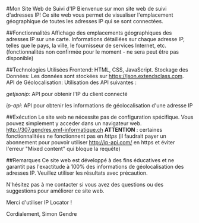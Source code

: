 #Mon Site Web de Suivi d'IP
Bienvenue sur mon site web de suivi d'adresses IP! Ce site web vous permet de visualiser l'emplacement géographique de toutes les adresses IP qui se sont connectées.

##Fonctionnalités
Affichage des emplacements géographiques des adresses IP sur une carte.
Informations détaillées sur chaque adresse IP, telles que le pays, la ville, le fournisseur de services Internet, etc. (fonctionnalités non confirmée pour le moment - ne sera peut être pas disponible)

##Technologies Utilisées
Frontend: HTML, CSS, JavaScript.
Stockage des Données: Les données sont stockées sur https://json.extendsclass.com.
API de Géolocalisation: Utilisation des API suivantes :

*getjsonip*: API pour obtenir l'IP du client connecté

*ip-api*: API pour obtenir les informations de géolocalisation d'une adresse IP

##Exécution
Le site web ne nécessite pas de configuration spécifique. Vous pouvez simplement y acceder dans un navigateur web. http://307.gendres.emf-informatique.ch
**ATTENTION** : certaines fonctionnalitées ne fonctionnent pas en *https* (il faudrait payer un abonnement pour pouvoir utiliser http://ip-api.com/ en https et éviter l'erreur "Mixed content" qui bloque la requête)

##Remarques
Ce site web est développé à des fins éducatives et ne garantit pas l'exactitude à 100% des informations de géolocalisation des adresses IP. Veuillez utiliser les résultats avec précaution.

N'hésitez pas à me contacter si vous avez des questions ou des suggestions pour améliorer ce site web.

Merci d'utiliser IP Locator !

Cordialement,
Simon Gendre